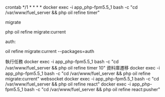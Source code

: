 crontab
*/1 * * * * docker exec -i app_php-fpm5.5_1 bash -c "cd /var/www/fuel_server && php oil refine timer"


migrate

php oil refine migrate:current

auth:

oil refine migrate:current --packages=auth

執行任務
docker exec -i app_php-fpm5.5_1 bash -c "cd /var/www/fuel_server && php oil refine timer 10"
資料庫遷移
docker exec -i app_php-fpm5.5_1 bash -c "cd /var/www/fuel_server && php oil refine migrate:current"
websocket
docker exec -i app_php-fpm5.5_1 bash -c "cd /var/www/fuel_server && php oil refine react"
docker exec -i app_php-fpm5.5_1 bash -c "cd /var/www/fuel_server && php oil refine react:pusher"

